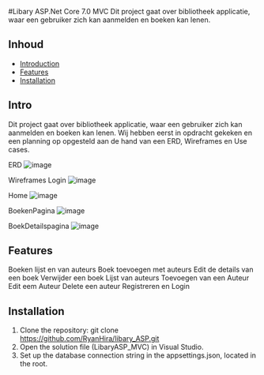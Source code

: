#Libary ASP.Net Core 7.0 MVC
Dit project gaat over bibliotheek applicatie, waar een gebruiker zich kan aanmelden en boeken kan lenen.

## Inhoud

- [Introduction](#introduction)
- [Features](#features)
- [Installation](#installation)

## Intro
Dit project gaat over bibliotheek applicatie, waar een gebruiker zich kan aanmelden en boeken kan lenen.
Wij hebben eerst in opdracht gekeken en een planning op opgesteld aan de hand van een ERD, Wireframes en Use cases.

ERD
![image](https://github.com/RyanHira/libary_ASP/assets/49937421/1bffb4eb-fa64-4cb4-879c-afa5029cd35d)

Wireframes
Login
![image](https://github.com/RyanHira/libary_ASP/assets/49937421/d472577a-dd9a-4043-ae97-67bb50628539)

Home
![image](https://github.com/RyanHira/libary_ASP/assets/49937421/3ab7863b-cb0d-49a3-a4ee-c5915a6ab751)

BoekenPagina
![image](https://github.com/RyanHira/libary_ASP/assets/49937421/71ccfc6b-839d-43ab-bba3-ee2d7f997112)

BoekDetailspagina
![image](https://github.com/RyanHira/libary_ASP/assets/49937421/83b4a696-5ed6-49a0-9039-5025a4de576f)




## Features
Boeken lijst en van auteurs
Boek toevoegen met auteurs
Edit de details van een boek
Verwijder een boek
Lijst van auteurs
Toevoegen van een Auteur
Edit eem Auteur
Delete een auteur
Registreren en Login

## Installation
1. Clone the repository: git clone https://github.com/RyanHira/libary_ASP.git
2. Open the solution file (LibaryASP_MVC) in Visual Studio.
3. Set up the database connection string in the appsettings.json, located in the root.



